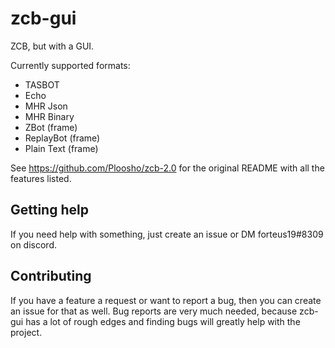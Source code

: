 #  zcb-gui

ZCB, but with a GUI.

Currently supported formats:
- TASBOT
- Echo
- MHR Json
- MHR Binary
- ZBot (frame)
- ReplayBot (frame)
- Plain Text (frame)

See https://github.com/Ploosho/zcb-2.0 for the original README with all the features listed.

## Getting help
If you need help with something, just create an issue or DM forteus19#8309 on discord.

## Contributing
If you have a feature a request or want to report a bug, then you can create an issue for that as well. Bug reports are very much needed, because zcb-gui has a lot of rough edges and finding bugs will greatly help with the project.
